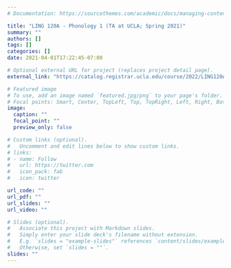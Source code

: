 ```yaml
---
# Documentation: https://sourcethemes.com/academic/docs/managing-content/

title: "LING 120A - Phonology 1 (TA at UCLA; Spring 2021)"
summary: ""
authors: []
tags: []
categories: []
date: 2021-04-01T17:22:45-07:00

# Optional external URL for project (replaces project detail page).
external_link: "https://catalog.registrar.ucla.edu/course/2022/LING120A"

# Featured image
# To use, add an image named `featured.jpg/png` to your page's folder.
# Focal points: Smart, Center, TopLeft, Top, TopRight, Left, Right, BottomLeft, Bottom, BottomRight.
image:
  caption: ""
  focal_point: ""
  preview_only: false

# Custom links (optional).
#   Uncomment and edit lines below to show custom links.
# links:
# - name: Follow
#   url: https://twitter.com
#   icon_pack: fab
#   icon: twitter

url_code: ""
url_pdf: ""
url_slides: ""
url_video: ""

# Slides (optional).
#   Associate this project with Markdown slides.
#   Simply enter your slide deck's filename without extension.
#   E.g. `slides = "example-slides"` references `content/slides/example-slides.md`.
#   Otherwise, set `slides = ""`.
slides: ""
---
```


